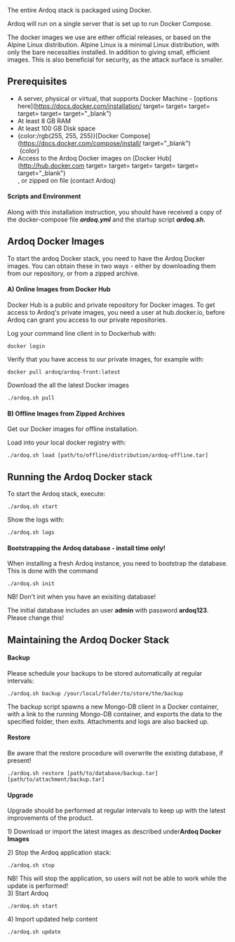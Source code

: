 The entire Ardoq stack is packaged using Docker. 

Ardoq will run on a single server that is set up to run Docker Compose. 

The docker images we use are either official releases, or based on the Alpine Linux distribution. Alpine Linux is a minimal Linux distribution, with only the bare necessities installed. In addition to giving small, efficient images. This is also beneficial for security, as the attack surface is smaller.  

## Prerequisites

- A server, physical or virtual, that supports Docker Machine - [options here](https://docs.docker.com/installation/ target= target= target= target= target= target="_blank")  
- At least 8 GB RAM
- At least 100 GB Disk space
- {color:/rgb(255, 255, 255)}[Docker Compose](https://docs.docker.com/compose/install/ target="_blank")  
     {color}
- Access to the Ardoq Docker images on [Docker Hub](http://hub.docker.com target= target= target= target= target= target="_blank")  
  , or zipped on file (contact Ardoq)


  

#### Scripts and Environment

Along with this installation instruction, you should have received a copy of the docker-compose file _**ardoq\.yml**_ and the startup script **_ardoq.sh._**  
  

## Ardoq Docker Images

To start the ardoq Docker stack, you need to have the Ardoq Docker images\. You can obtain these in two ways \- either by downloading them from our repository, or from a zipped archive\.&nbsp;                

#### A) Online Images from Docker Hub

Docker Hub is a public and private repository for Docker images. To get access to Ardoq's private images, you need a user at hub.docker.io, before Ardoq can grant you access to our private repositories. 

Log your command line client in to Dockerhub with:  

```
docker login

```

Verify that you have access to our private images, for example with:              

```
docker pull ardoq/ardoq-front:latest

```

Download the all the latest Docker images              

```
./ardoq.sh pull

```

#### B) Offline Images from Zipped Archives

Get our Docker images for offline installation. 

Load into your local docker registry with:  

```
./ardoq.sh load [path/to/offline/distribution/ardoq-offline.tar]

```
  

## Running the Ardoq Docker stack

To start the Ardoq stack, execute:                

```
./ardoq.sh start

```

Show the logs with:              

```
./ardoq.sh logs

```

#### Bootstrapping the Ardoq database - install time only!

When installing a fresh Ardoq instance, you need to bootstrap the database\. This is done with the command                

```
./ardoq.sh init 

```

NB! Don't init when you have an exisiting database! 

The initial database includes an user **admin** with password **ardoq123**. Please change this!  
  

## Maintaining the Ardoq Docker Stack

#### Backup

Please schedule your backups to be stored automatically at regular intervals:                

```
./ardoq.sh backup /your/local/folder/to/store/the/backup

```

The backup script spawns a new Mongo\-DB client in a Docker container, with a link to the running Mongo\-DB container, and exports the data to the specified folder, then exits\. Attachments and logs are also backed up\.              

#### Restore

Be aware that the restore procedure will overwrite the existing database, if present\!                

```
./ardoq.sh restore [path/to/database/backup.tar] [path/to/attachment/backup.tar]

```

#### Upgrade

Upgrade should be performed at regular intervals to keep up with the latest improvements of the product. 

1) Download or import the latest images as described under**Ardoq Docker Images** 

2) Stop the Ardoq application stack:  

```
./ardoq.sh stop

```

NB\! This will stop the application, so users will not be able to work while the update is performed\!   
3\) Start Ardoq    

```
./ardoq.sh start

```

4\) Import updated help content              

```
./ardoq.sh update

```
